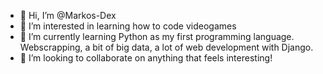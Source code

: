 - 👋 Hi, I’m @Markos-Dex
- 👀 I’m interested in learning how to code videogames
- 🌱 I’m currently learning Python as my first programming language. Webscrapping, a bit of big data, a lot of web development with Django.
- 💞️ I’m looking to collaborate on anything that feels interesting!

<!---
Markos-Dex/Markos-Dex is a ✨ special ✨ repository because its `README.md` (this file) appears on your GitHub profile.
You can click the Preview link to take a look at your changes.
--->
